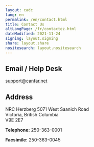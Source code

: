 ```yaml
---
layout: cadc
lang: en
permalink: /en/contact.html
title: Contact Us
altLangPage: /fr/contactez.html
dateModified: 2021-11-24
signing: layout.signing
share: layout.share
nositesearch: layout.nositesearch
---
```


<div class="container">
    <section>
        <h2 id="email">Email / Help Desk</h2>
        <a href="mailto:support@canfar.net">support@canfar.net</a>
    </section>
    <section>
        <h2 id="address">Address</h2>
        <p>NRC Herzberg 5071 West Saanich Road<br/>
           Victoria, British Columbia<br />
           V9E 2E7</p>
        <p><strong>Telephone:</strong> 250-363-0001</p>
        <p><strong>Facsimile:</strong> 250-363-0045</p>
    </section>
</div>